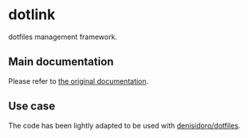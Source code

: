 # dotlink

dotfiles management framework.

## Main documentation

Please refer to [the original documentation](https://github.com/ssh0/dot/blob/master/README.md).

## Use case

The code has been lightly adapted to be used with [denisidoro/dotfiles](https://github.com/denisidoro/dotfiles).